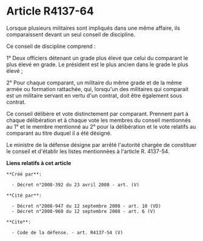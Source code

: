 # Article R4137-64

Lorsque plusieurs militaires sont impliqués dans une même affaire, ils comparaissent devant un seul conseil de discipline. 

Ce conseil de discipline comprend : 

1° Deux officiers détenant un grade plus élevé que celui du comparant le plus élevé en grade. Le président est le plus ancien
dans le grade le plus élevé ; 

2° Pour chaque comparant, un militaire du même grade et de la même armée ou formation rattachée, qui, lorsqu'un des
militaires qui comparait est un militaire servant en vertu d'un contrat, doit être également sous contrat. 

Ce conseil délibère et vote distinctement par comparant. Prennent part à chaque délibération et à chaque vote les membres du
conseil mentionnés au 1° et le membre mentionné au 2° pour la délibération et le vote relatifs au comparant au titre duquel
il a été désigné. 

Le ministre de la défense désigne par arrêté l'autorité chargée de constituer le conseil et d'établir les listes mentionnées
à l'article R. 4137-54.

**Liens relatifs à cet article**

	**Créé par**:

	  - Décret n°2008-392 du 23 avril 2008 - art. (V)

	**Cité par**:

	  - Décret n°2008-947 du 12 septembre 2008 - art. 10 (VD)
	  - Décret n°2008-960 du 12 septembre 2008 - art. 6 (V)

	**Cite**:

	  - Code de la défense. - art. R4137-54 (V)
